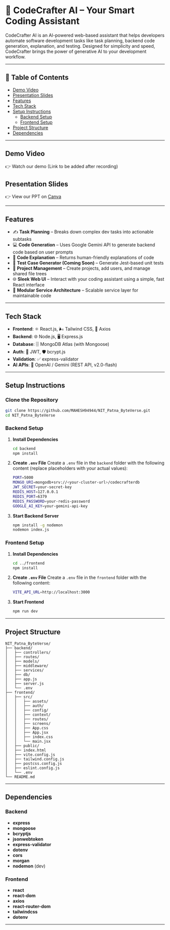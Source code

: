 # 🚀 CodeCrafter AI – Your Smart Coding Assistant

CodeCrafter AI is an AI-powered web-based assistant that helps developers automate software development tasks like task planning, backend code generation, explanation, and testing. Designed for simplicity and speed, CodeCrafter brings the power of generative AI to your development workflow.

---

## 📌 Table of Contents

- [Demo Video](#demo-video)
- [Presentation Slides](#presentation-slides)
- [Features](#features)
- [Tech Stack](#tech-stack)
- [Setup Instructions](#setup-instructions)
  - [Backend Setup](#backend-setup)
  - [Frontend Setup](#frontend-setup)
- [Project Structure](#project-structure)
- [Dependencies](#dependencies)

---

## Demo Video

👉 Watch our demo (Link to be added after recording)

## Presentation Slides

👉 View our PPT on [Canva](https://www.canva.com/design/DAGkaTsGrUY/pRVdcUnNBYq3eXFpqQzsdw/edit?utm_content=DAGkaTsGrUY&utm_campaign=designshare&utm_medium=link2&utm_source=sharebutton)

---

## Features

- ✍️ **Task Planning** – Breaks down complex dev tasks into actionable subtasks
- 💻 **Code Generation** – Uses Google Gemini API to generate backend code based on user prompts
- 🧠 **Code Explanation** – Returns human-friendly explanations of code
- 🧪 **Test Case Generator (Coming Soon)** – Generate Jest-based unit tests
- 🧩 **Project Management** – Create projects, add users, and manage shared file trees
- 🌐 **Sleek Web UI** – Interact with your coding assistant using a simple, fast React interface
- 🧩 **Modular Service Architecture** – Scalable service layer for maintainable code

---

## Tech Stack

- **Frontend**: ⚛️ React.js, 🌬️ Tailwind CSS, 🔗 Axios
- **Backend**: 🌐 Node.js, 🖥️ Express.js
- **Database**: 🗄️ MongoDB Atlas (with Mongoose)
- **Auth**: 🔑 JWT, 🛡️ bcrypt.js
- **Validation**: ✅ express-validator
- **AI APIs**: 🤖 OpenAI / Gemini (REST API, v2.0-flash)

---

## Setup Instructions

### Clone the Repository

```bash
git clone https://github.com/MAHESH94944/NIT_Patna_ByteVerse.git
cd NIT_Patna_ByteVerse
```

### Backend Setup

1. **Install Dependencies**
   ```bash
   cd backend
   npm install
   ```
2. **Create `.env` File**
   Create a `.env` file in the `backend` folder with the following content (replace placeholders with your actual values):
   ```bash
   PORT=5000
   MONGO_URI=mongodb+srv://<your-cluster-url>/codecrafterdb
   JWT_SECRET=your-secret-key
   REDIS_HOST=127.0.0.1
   REDIS_PORT=6379
   REDIS_PASSWORD=your-redis-password
   GOOGLE_AI_KEY=your-gemini-api-key
   ```
3. **Start Backend Server**
   ```bash
   npm install -g nodemon
   nodemon index.js
   ```

### Frontend Setup

1. **Install Dependencies**
   ```bash
   cd ../frontend
   npm install
   ```
2. **Create `.env` File**
   Create a `.env` file in the `frontend` folder with the following content:
   ```bash
   VITE_API_URL=http://localhost:3000
   ```
3. **Start Frontend**
   ```bash
   npm run dev
   ```

---

## Project Structure

```
NIT_Patna_ByteVerse/
├── backend/
│   ├── controllers/
│   ├── routes/
│   ├── models/
│   ├── middleware/
│   ├── services/
│   ├── db/
│   ├── app.js
│   ├── server.js
│   └── .env
├── frontend/
│   ├── src/
│   │   ├── assets/
│   │   ├── auth/
│   │   ├── config/
│   │   ├── context/
│   │   ├── routes/
│   │   ├── screens/
│   │   ├── App.css
│   │   ├── App.jsx
│   │   ├── index.css
│   │   └── main.jsx
│   ├── public/
│   ├── index.html
│   ├── vite.config.js
│   ├── tailwind.config.js
│   ├── postcss.config.js
│   ├── eslint.config.js
│   └── .env
└── README.md
```

---

## Dependencies

### Backend

- **express**
- **mongoose**
- **bcryptjs**
- **jsonwebtoken**
- **express-validator**
- **dotenv**
- **cors**
- **morgan**
- **nodemon** (dev)

### Frontend

- **react**
- **react-dom**
- **axios**
- **react-router-dom**
- **tailwindcss**
- **dotenv**

---
